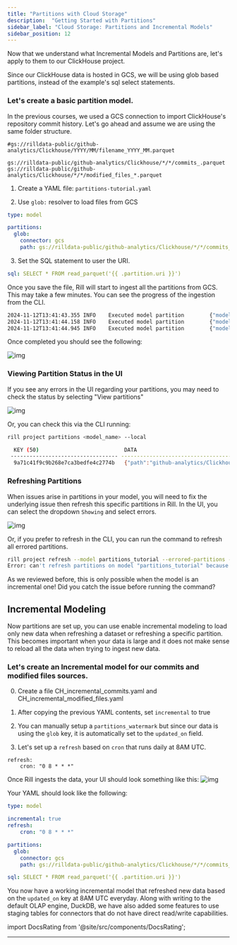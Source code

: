 ```yaml
---
title: "Partitions with Cloud Storage"
description:  "Getting Started with Partitions"
sidebar_label: "Cloud Storage: Partitions and Incremental Models"
sidebar_position: 12
---
```


Now that we understand what Incremental Models and Partitions are, let's apply to them to our ClickHouse project.

Since our ClickHouse data is hosted in GCS, we will be using glob based partitions, instead of the example's sql select statements.

### Let's create a basic partition model.
In the previous courses, we used a GCS connection to import ClickHouse's repository commit history. Let's go ahead and assume we are using the same folder structure.

```
#gs://rilldata-public/github-analytics/Clickhouse/YYYY/MM/filename_YYYY_MM.parquet

gs://rilldata-public/github-analytics/Clickhouse/*/*/commits_.parquet
gs://rilldata-public/github-analytics/Clickhouse/*/*/modified_files_*.parquet
```
1. Create a YAML file: `partitions-tutorial.yaml`

2. Use `glob:` resolver to load files from GCS
```yaml
type: model

partitions:
  glob:
    connector: gcs
    path: gs://rilldata-public/github-analytics/Clickhouse/*/*/commits_*.parquet
```
3. Set the SQL statement to user the URI.
```yaml
sql: SELECT * FROM read_parquet('{{ .partition.uri }}')
```

Once you save the file, Rill will start to ingest all the partitions from GCS. This may take a few minutes. You can see the progress of the ingestion from the CLI.

```bash
2024-11-12T13:41:43.355 INFO    Executed model partition        {"model": "partitions_tutorial", "key": "3c4cdfc819f8a64ecaeecbc9ae9702af", "data": {"path":"github-analytics/Clickhouse/2019/01/commits_2019_01.parquet","uri":"gs://rilldata-public/github-analytics/Clickhouse/2019/01/commits_2019_01.parquet"}, "elapsed": "903.89675ms"}
2024-11-12T13:41:44.158 INFO    Executed model partition        {"model": "partitions_tutorial", "key": "ecd933fe9b5089f940e592d500b168a0", "data": {"path":"github-analytics/Clickhouse/2019/02/commits_2019_02.parquet","uri":"gs://rilldata-public/github-analytics/Clickhouse/2019/02/commits_2019_02.parquet"}, "elapsed": "802.034542ms"}
2024-11-12T13:41:44.945 INFO    Executed model partition        {"model": "partitions_tutorial", "key": "0a5023cdd0a340aa95f387bb20c1a942", "data": {"path":"github-analytics/Clickhouse/2019/03/commits_2019_03.parquet","uri":"gs://rilldata-public/github-analytics/Clickhouse/2019/03/commits_2019_03.parquet"}, "elapsed": "786.159292ms"}
```


Once completed you should see the following:

![img](/img/tutorials/302/partitions.png)

### Viewing Partition Status in the UI

If you see any errors in the UI regarding your partitions, you may need to check the status by selecting "View partitions"

![img](/img/tutorials/302/partitions-refresh-ui.png)


Or, you can check this via the CLI running:
```bash
rill project partitions <model_name> --local

  KEY (50)                           DATA                                                                                                                                                              EXECUTED ON            ELAPSED   ERROR  
 ---------------------------------- ----------------------------------------------------------------------------------------------------------------------------------------------------------------- ---------------------- --------- ------- 
  9a71c41f9c9b268e7ca3bedfe4c2774b   {"path":"github-analytics/Clickhouse/2014/01/commits_2014_01.parquet","uri":"gs://rilldata-public/github-analytics/Clickhouse/2014/01/commits_2014_01.parquet"}   2024-11-12T20:40:55Z   667ms    
```


### Refreshing Partitions 

When issues arise in partitions in your model, you will need to fix the underlying issue then refresh this specific partitions in Rill. In the UI, you can select the dropdown `Showing` and select errors.

![img](/img/tutorials/302/errored-partitions.png)

Or, if you prefer to refresh in the CLI, you can run the command to refresh all errored partitions.

```bash
rill project refresh --model partitions_tutorial --errored-partitions --project my-rill-tutorial-1 --local
Error: can't refresh partitions on model "partitions_tutorial" because it is not incremental
```

As we reviewed before, this is only possible when the model is an incremental one! Did you catch the issue before running the command? 


## Incremental Modeling
Now partitions are set up, you can use enable incremental modeling to load only new data when refreshing a dataset or refreshing a specific partition. This becomes important when your data is large and it does not make sense to reload all the data when trying to ingest new data.

### Let's create an Incremental model for our commits and modified files sources.

0. Create a file CH_incremental_commits.yaml and CH_incremental_modified_files.yaml

1. After copying the previous YAML contents, set `incremental` to true 

2. You can manually setup a `partitions_watermark` but since our data is using the `glob` key, it is automatically set to the `updated_on` field. 

3. Let's set up a `refresh` based on `cron` that runs daily at 8AM UTC.
```
refresh:
    cron: "0 8 * * *"
```

Once Rill ingests the data, your UI should look something like this: 
![img](/img/tutorials/302/incremental.png)


Your YAML should look like the following:

```yaml
type: model

incremental: true
refresh:
    cron: "0 8 * * *"

partitions:
  glob:
    connector: gcs
    path: gs://rilldata-public/github-analytics/Clickhouse/*/*/commits_*.parquet #modified_filies_*.parquet

sql: SELECT * FROM read_parquet('{{ .partition.uri }}')
```

You now have a working incremental model that refreshed new data based on the `updated_on` key at 8AM UTC everyday. Along with writing to the default OLAP engine, DuckDB, we have also added some features to use staging tables for connectors that do not have direct read/write capabilities.


import DocsRating from '@site/src/components/DocsRating';

---
<DocsRating />
